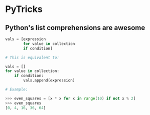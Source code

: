 # PyTricks

## Python's list comprehensions are awesome

```python
vals = [expression 
        for value in collection 
        if condition]

# This is equivalent to:

vals = []
for value in collection:
    if condition:
        vals.append(expression)

# Example:

>>> even_squares = [x * x for x in range(10) if not x % 2]
>>> even_squares
[0, 4, 16, 36, 64]
```